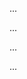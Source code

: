 <panel type="info" header=":trophy: Can use intermediate level features of an IDE :star::star::star:" expandable expanded no-close>

<panel type="info" header=":trophy: Can explain debugging :star::star::star:" expandable>
  <include src="../../book/ides/debugging/what/full.md" />
  <panel header=":dart: Evidence" expanded>

...

  </panel>
</panel>

<panel type="info" header=":trophy: Can step through a program using a debugger :star::star::star:" expandable>
  <include src="../../book/intellij/debuggingBasic/full.md" />
  <panel header=":dart: Evidence" expanded>

...

  </panel>
</panel>

<panel type="success" header=":trophy: Can use sophisticated breakpoints optimize debugging :star::star::star::star:" expandable>
  <include src="../../book/intellij/debuggingIntermediate/full.md" />
  <panel header=":dart: Evidence" expanded>

...

  </panel>
</panel>

<panel type="success" header=":trophy: Can use some useful IDE productivity shortcuts :star::star::star::star:" expandable>
  <include src="../../book/intellij/productivityShortcuts/full.md" />
  <panel header=":dart: Evidence" expanded>

...

  </panel>
</panel>

</panel>
